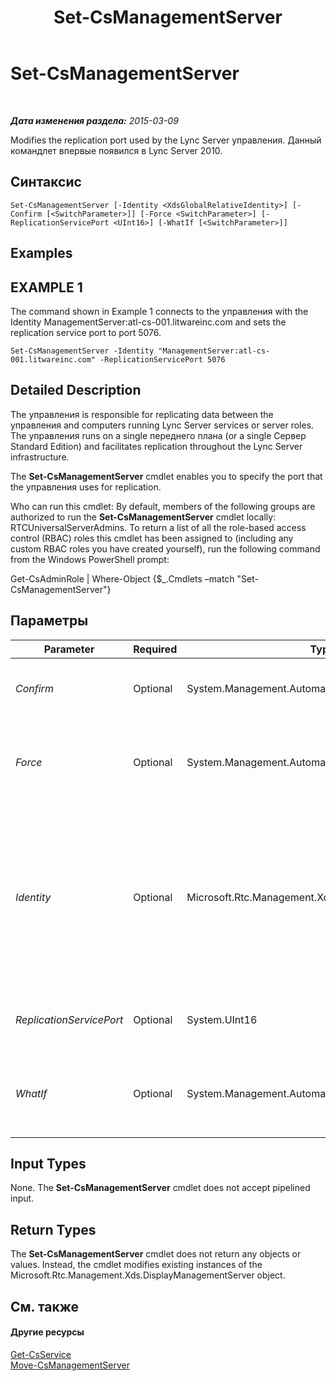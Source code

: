 ﻿---
title: Set-CsManagementServer
TOCTitle: Set-CsManagementServer
ms:assetid: 6607580d-f111-4dff-961a-71525bf2e482
ms:mtpsurl: https://technet.microsoft.com/ru-ru/library/Gg398465(v=OCS.15)
ms:contentKeyID: 49309990
ms.date: 05/19/2016
mtps_version: v=OCS.15
ms.translationtype: HT
---

# Set-CsManagementServer

 

_**Дата изменения раздела:** 2015-03-09_

Modifies the replication port used by the Lync Server управления. Данный командлет впервые появился в Lync Server 2010.

## Синтаксис

    Set-CsManagementServer [-Identity <XdsGlobalRelativeIdentity>] [-Confirm [<SwitchParameter>]] [-Force <SwitchParameter>] [-ReplicationServicePort <UInt16>] [-WhatIf [<SwitchParameter>]]

## Examples

## EXAMPLE 1

The command shown in Example 1 connects to the управления with the Identity ManagementServer:atl-cs-001.litwareinc.com and sets the replication service port to port 5076.

    Set-CsManagementServer -Identity "ManagementServer:atl-cs-001.litwareinc.com" -ReplicationServicePort 5076

## Detailed Description

The управления is responsible for replicating data between the управления and computers running Lync Server services or server roles. The управления runs on a single переднего плана (or a single Сервер Standard Edition) and facilitates replication throughout the Lync Server infrastructure.

The **Set-CsManagementServer** cmdlet enables you to specify the port that the управления uses for replication.

Who can run this cmdlet: By default, members of the following groups are authorized to run the **Set-CsManagementServer** cmdlet locally: RTCUniversalServerAdmins. To return a list of all the role-based access control (RBAC) roles this cmdlet has been assigned to (including any custom RBAC roles you have created yourself), run the following command from the Windows PowerShell prompt:

Get-CsAdminRole | Where-Object {$\_.Cmdlets –match "Set-CsManagementServer"}

## Параметры


<table>
<colgroup>
<col style="width: 25%" />
<col style="width: 25%" />
<col style="width: 25%" />
<col style="width: 25%" />
</colgroup>
<thead>
<tr class="header">
<th>Parameter</th>
<th>Required</th>
<th>Type</th>
<th>Description</th>
</tr>
</thead>
<tbody>
<tr class="odd">
<td><p><em>Confirm</em></p></td>
<td><p>Optional</p></td>
<td><p>System.Management.Automation.SwitchParameter</p></td>
<td><p>Запрашивает подтверждение перед выполнением команды.</p></td>
</tr>
<tr class="even">
<td><p><em>Force</em></p></td>
<td><p>Optional</p></td>
<td><p>System.Management.Automation.SwitchParameter</p></td>
<td><p>Suppresses the display of any non-fatal error message that might occur when running the command.</p></td>
</tr>
<tr class="odd">
<td><p><em>Identity</em></p></td>
<td><p>Optional</p></td>
<td><p>Microsoft.Rtc.Management.Xds.XdsGlobalRelativeIdentity</p></td>
<td><p>Unique identifier for the управления. For example: -Identity &quot;ManagementServer:atl-cs-001.litwareinc.com&quot;.</p>
<p>Note that you can leave off the prefix &quot;ManagementServer:&quot; when specifying a управления. For example: -Identity &quot;atl-cs-001.litwareinc.com&quot;.</p></td>
</tr>
<tr class="even">
<td><p><em>ReplicationServicePort</em></p></td>
<td><p>Optional</p></td>
<td><p>System.UInt16</p></td>
<td><p>Port number for the replication port used by the управления.</p></td>
</tr>
<tr class="odd">
<td><p><em>WhatIf</em></p></td>
<td><p>Optional</p></td>
<td><p>System.Management.Automation.SwitchParameter</p></td>
<td><p>Описывает, что произойдет при выполнении команды без реального выполнения команды.</p></td>
</tr>
</tbody>
</table>


## Input Types

None. The **Set-CsManagementServer** cmdlet does not accept pipelined input.

## Return Types

The **Set-CsManagementServer** cmdlet does not return any objects or values. Instead, the cmdlet modifies existing instances of the Microsoft.Rtc.Management.Xds.DisplayManagementServer object.

## См. также

#### Другие ресурсы

[Get-CsService](get-csservice.md)  
[Move-CsManagementServer](move-csmanagementserver.md)

